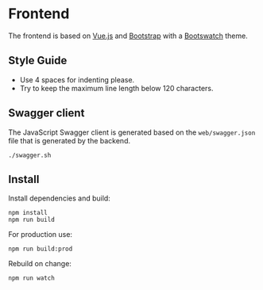 # Frontend

The frontend is based on [Vue.js](https://vuejs.org) and
[Bootstrap](https://getbootstrap.com) with a [Bootswatch](https://bootswatch.com) theme.

## Style Guide

- Use 4 spaces for indenting please.
- Try to keep the maximum line length below 120 characters.

## Swagger client

The JavaScript Swagger client is generated based on the `web/swagger.json` file that is generated by the backend.

`./swagger.sh`

## Install

Install dependencies and build:

```
npm install
npm run build
```

For production use:

```
npm run build:prod
```

Rebuild on change:

```
npm run watch
```
